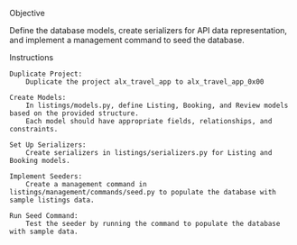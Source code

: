 Objective

Define the database models, create serializers for API data representation, and implement a management command to seed the database.

Instructions

    Duplicate Project:
        Duplicate the project alx_travel_app to alx_travel_app_0x00

    Create Models:
        In listings/models.py, define Listing, Booking, and Review models based on the provided structure.
        Each model should have appropriate fields, relationships, and constraints.

    Set Up Serializers:
        Create serializers in listings/serializers.py for Listing and Booking models.

    Implement Seeders:
        Create a management command in listings/management/commands/seed.py to populate the database with sample listings data.

    Run Seed Command:
        Test the seeder by running the command to populate the database with sample data.

